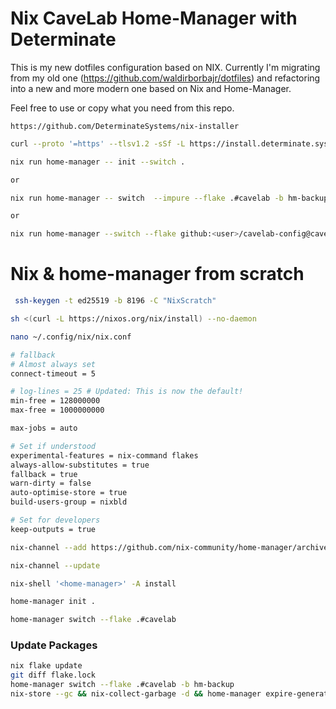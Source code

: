 # Nix CaveLab Home-Manager with Determinate

This is my new dotfiles configuration based on NIX. Currently I'm migrating from my old one (https://github.com/waldirborbajr/dotfiles) and refactoring into a new and more modern one based on Nix and Home-Manager.

Feel free to use or copy what you need from this repo.



``` url
https://github.com/DeterminateSystems/nix-installer
```

``` sh
curl --proto '=https' --tlsv1.2 -sSf -L https://install.determinate.systems/nix | sh -s -- install
```

``` sh
nix run home-manager -- init --switch .

or

nix run home-manager -- switch  --impure --flake .#cavelab -b hm-backup

or

nix run home-manager --switch --flake github:<user>/cavelab-config@cavelab
```

# Nix & home-manager from scratch

``` sh
 ssh-keygen -t ed25519 -b 8196 -C "NixScratch"
```

```sh
sh <(curl -L https://nixos.org/nix/install) --no-daemon
```

``` sh
nano ~/.config/nix/nix.conf

# fallback
# Almost always set
connect-timeout = 5

# log-lines = 25 # Updated: This is now the default!
min-free = 128000000
max-free = 1000000000

max-jobs = auto

# Set if understood
experimental-features = nix-command flakes
always-allow-substitutes = true
fallback = true
warn-dirty = false
auto-optimise-store = true
build-users-group = nixbld

# Set for developers
keep-outputs = true
```

``` sh
nix-channel --add https://github.com/nix-community/home-manager/archive/master.tar.gz home-manager
```

``` sh
nix-channel --update
```

``` sh
nix-shell '<home-manager>' -A install
```

``` sh
home-manager init .
```

``` sh
home-manager switch --flake .#cavelab
```

### Update Packages

``` sh
nix flake update
git diff flake.lock
home-manager switch --flake .#cavelab -b hm-backup
nix-store --gc && nix-collect-garbage -d && home-manager expire-generations -2 days
```
